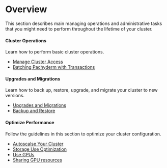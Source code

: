 # Overview

This section describes main managing operations and administrative tasks that
you might need to perform throughout the lifetime of your cluster.

<div class="row">
  <div class="column-2">
    <div class="card-square mdl-card mdl-shadow--2dp">
      <div class="mdl-card__title mdl-card--expand">
        <h4 class="mdl-card__title-text">Cluster Operations &nbsp;&nbsp;&nbsp;<i class="fa fa-cogs"></i></h4>
      </div>
      <div class="mdl-card__supporting-text">
        Learn how to perform basic cluster operations.
      </div>
      <div class="mdl-card__actions mdl-card--border">
        <ul>
          <li><a href="cluster-access/" class="mdl-button mdl-button--colored mdl-js-button mdl-js-ripple-effect">
            Manage Cluster Access
          </a>
          </li>
          <li><a href="batching_pachyderm_with_transactions/" class="mdl-button mdl-button--colored mdl-js-button mdl-js-ripple-effect">
            Batching Pachyderm with Transactions
          </a>
          </li>
        </ul>
      </div>
    </div>
  </div>
  <div class="column-2">
     <div class="card-square mdl-card mdl-shadow--2dp">
       <div class="mdl-card__title mdl-card--expand">
         <h4 class="mdl-card__title-text">Upgrades and Migrations &nbsp;&nbsp;&nbsp;<i class="fa fa-level-up"></i></h4>
       </div>
       <div class="mdl-card__supporting-text">
         Learn how to back up, restore, upgrade, and
         migrate your cluster to new versions.
       </div>
       <div class="mdl-card__actions mdl-card--border">
         <ul>
            <li><a href="upgrades_migrations/" class="mdl-button mdl-button--colored mdl-js-button mdl-js-ripple-effect">
             Upgrades and Migrations
            </a>
            </li>
            <li><a href="backup_restore/" class="mdl-button mdl-button--colored mdl-js-button mdl-js-ripple-effect">
              Backup and Restore
            </a>
            </li>
         </ul>
       </div>
     </div>
   </div>
<div>
<div class="row">
  <div class="column-2">
    <div class="card-square mdl-card mdl-shadow--2dp">
      <div class="mdl-card__title mdl-card--expand">
        <h4 class="mdl-card__title-text">Optimize Performance &nbsp;&nbsp;&nbsp;<i class="fa fa-line-chart"></i></h4>
      </div>
      <div class="mdl-card__supporting-text">
        Follow the guidelines in this section to optimize
        your cluster configuration.
      </div>
      <div class="mdl-card__actions mdl-card--border">
        <ul>
          <li><a href="autoscaling/" class="mdl-button mdl-button--colored mdl-js-button mdl-js-ripple-effect">
            Autoscalse Your Cluster
          </a>
          </li>
          <li><a href="data_management/" class="mdl-button mdl-button--colored mdl-js-button mdl-js-ripple-effect">
            Storage Use Optimization
          </a>
          </li>
          <li><a href="gpus/" class="mdl-button mdl-button--colored mdl-js-button mdl-js-ripple-effect">
           Use GPUs
          </a>
          </li>
          <li><a href="sharing_gpu_resources/" class="mdl-button mdl-button--colored mdl-js-button mdl-js-ripple-effect">
            Sharing GPU resources
          </a>
          </li>
        </ul>
       </div>
     </div>
  </div>
</div>

